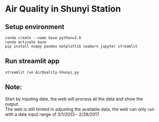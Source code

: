 # Air Quality in Shunyi Station

## Setup environment
```
conda create --name base python=3.8
conda activate base
pip install numpy pandas matplotlib seaborn jupyter streamlit
```

## Run streamlit app
```
streamlit run AirQuality-Shunyi.py
```

## Note:
Start by inputing date, the web will process all the data and show the output. <br>
The web is still limited in adjusting the available data, the web can only run with a date input range of 3/1/2013 - 2/28/2017.

